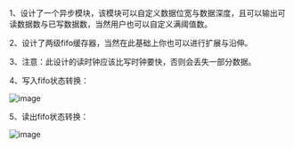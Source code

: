 1、设计了一个异步模块，该模块可以自定义数据位宽与数据深度，且可以输出可读数据数与已写数据数，当然用户也可以自定义满阈值数。

2、设计了两级fifo缓存器，当然在此基础上你也可以进行扩展与沿伸。

3、注意：此设计的读时钟应该比写时钟要快，否则会丢失一部分数据。

4、写入fifo状态转换：

![image](https://user-images.githubusercontent.com/71707557/183387512-fe753911-8ee2-4832-9df9-1857815f56af.png)

5、读出fifo状态转换：

![image](https://user-images.githubusercontent.com/71707557/183387602-85559181-7497-4644-99df-64c5e13adab6.png)
